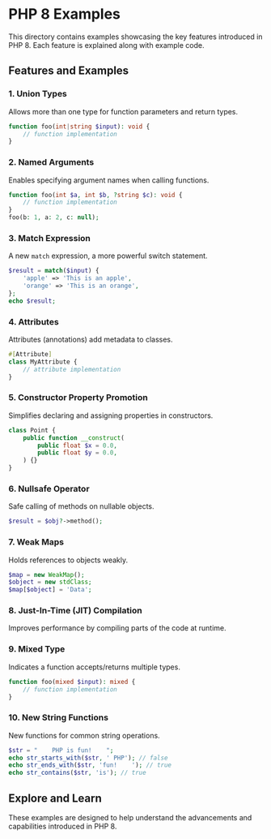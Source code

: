 
# PHP 8 Examples

This directory contains examples showcasing the key features introduced in PHP 8. Each feature is explained along with example code.

## Features and Examples

### 1. Union Types
Allows more than one type for function parameters and return types.
```php
function foo(int|string $input): void {
    // function implementation
}
```

### 2. Named Arguments
Enables specifying argument names when calling functions.
```php
function foo(int $a, int $b, ?string $c): void {
    // function implementation
}
foo(b: 1, a: 2, c: null);
```

### 3. Match Expression
A new `match` expression, a more powerful switch statement.
```php
$result = match($input) {
    'apple' => 'This is an apple',
    'orange' => 'This is an orange',
};
echo $result;
```

### 4. Attributes
Attributes (annotations) add metadata to classes.
```php
#[Attribute]
class MyAttribute {
    // attribute implementation
}
```

### 5. Constructor Property Promotion
Simplifies declaring and assigning properties in constructors.
```php
class Point {
    public function __construct(
        public float $x = 0.0,
        public float $y = 0.0,
    ) {}
}
```

### 6. Nullsafe Operator
Safe calling of methods on nullable objects.
```php
$result = $obj?->method();
```

### 7. Weak Maps
Holds references to objects weakly.
```php
$map = new WeakMap();
$object = new stdClass;
$map[$object] = 'Data';
```

### 8. Just-In-Time (JIT) Compilation
Improves performance by compiling parts of the code at runtime.

### 9. Mixed Type
Indicates a function accepts/returns multiple types.
```php
function foo(mixed $input): mixed {
    // function implementation
}
```

### 10. New String Functions
New functions for common string operations.
```php
$str = "    PHP is fun!    ";
echo str_starts_with($str, ' PHP'); // false
echo str_ends_with($str, 'fun!    '); // true
echo str_contains($str, 'is'); // true
```

## Explore and Learn
These examples are designed to help understand the advancements and capabilities introduced in PHP 8.
